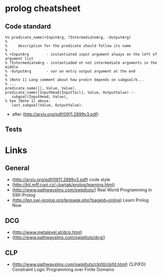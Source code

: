 # prolog cheatsheet


## Code standard

    %% predicate_name(+InputArg, ?IntermediateArg, -OutputArg)
    %
    %     description for the predicate should follow its name
    %
    % +InputArg        - instantiated input argument always on the left of argument list
    % ?IntermediateArg - instantiaded ot not intermediate arguments in the middle
    % -OutputArg       - var on entry output argument at the end
    %
    % [Note 1] Long comment about how pred/n depends on subgoal/k...
    % ...
    predicate_name([], Value, Value).
    predicate_name([InputHead|InputTail], Value, OutputValue) :-
       subgoal(InputHead, Value),                                              % See [Note 1] above.
       last_subgoal(Value, OutputValue).

  * after (http://arxiv.org/pdf/0911.2899v3.pdf)


## Tests


# Links

## General
 * (http://arxiv.org/pdf/0911.2899v3.pdf) code style
 * (http://kti.mff.cuni.cz/~bartak/prolog/learning.html)
 * (http://www.pathwayslms.com/swipltuts/) Real World Programming in SWI-Prolog
 * (http://lpn.swi-prolog.org/lpnpage.php?pageid=online) Learn Prolog Now

## DCG

 * (http://www.metalevel.at/dcg.html)
 * (http://www.pathwayslms.com/swipltuts/dcg/)

## CLP

 * (http://www.pathwayslms.com/swipltuts/clpfd/clpfd.html) CLP(FD) Constraint Logic Programming over Finite Domains
